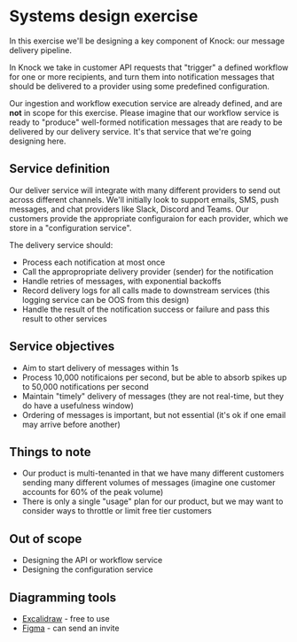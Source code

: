 # Systems design exercise

In this exercise we'll be designing a key component of Knock: our message delivery pipeline.

In Knock we take in customer API requests that "trigger" a defined workflow for one or more recipients, and turn them into notification messages that should be delivered to a provider using some predefined configuration.

Our ingestion and workflow execution service are already defined, and are **not** in scope for this exercise. Please imagine that our workflow service is ready to "produce" well-formed notification messages that are ready to be delivered by our delivery service. It's that service that we're going designing here.

## Service definition

Our deliver service will integrate with many different providers to send out across different channels. We'll initially look to support emails, SMS, push messages, and chat providers like Slack, Discord and Teams. Our customers provide the appropriate configuraion for each provider, which we store in a "configuration service".

The delivery service should:

- Process each notification at most once
- Call the appropropriate delivery provider (sender) for the notification
- Handle retries of messages, with exponential backoffs
- Record delivery logs for all calls made to downstream services (this logging service can be OOS from this design)
- Handle the result of the notification success or failure and pass this result to other services

## Service objectives

- Aim to start delivery of messages within 1s
- Process 10,000 notificaions per second, but be able to absorb spikes up to 50,000 notifications per second
- Maintain "timely" delivery of messages (they are not real-time, but they do have a usefulness window)
- Ordering of messages is important, but not essential (it's ok if one email may arrive before another)

## Things to note

- Our product is multi-tenanted in that we have many different customers sending many different volumes of messages (imagine one customer accounts for 60% of the peak volume)
- There is only a single "usage" plan for our product, but we may want to consider ways to throttle or limit free tier customers

## Out of scope

- Designing the API or workflow service
- Designing the configuration service

## Diagramming tools

- [Excalidraw](https://excalidraw.com/) - free to use
- [Figma](https://figma.com) - can send an invite
